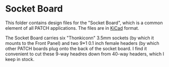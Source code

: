 # Socket Board

This folder contains design files for the "Socket Board", which is a common element of all PATCH applications. The files are in [KiCad](https://www.kicad.org/) format.

The Socket Board carries six "Thonkiconn" 3.5mm sockets (by which it mounts to the Front Panel) and two 9*1 0.1 inch female headers (by which other PATCH boards plug 
onto the back of the socket board. I find it convenient to cut these 9-way headres down from 40-way headers, which I keep in stock.

